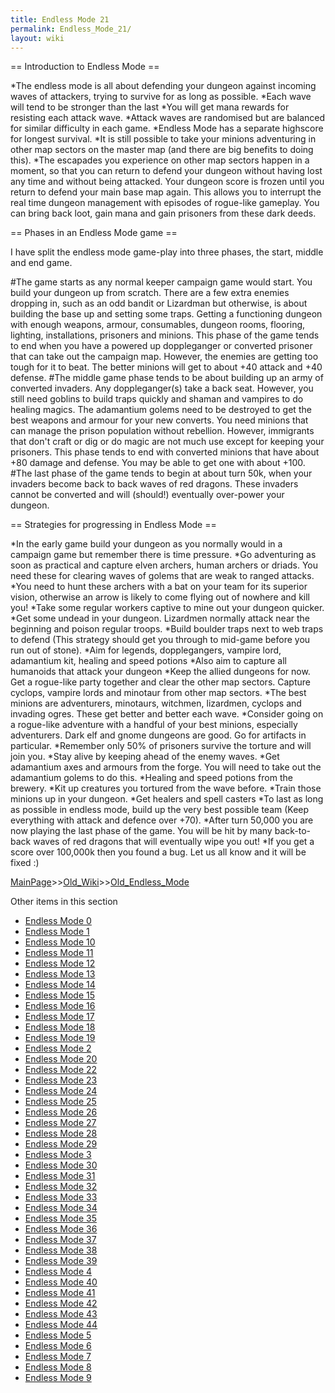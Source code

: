 ```yaml
---
title: Endless Mode 21
permalink: Endless_Mode_21/
layout: wiki
---
```

== Introduction to Endless Mode ==

*The endless mode is all about defending your dungeon against incoming waves of attackers, trying to survive for as long as possible.
*Each wave will tend to be stronger than the last
*You will get mana rewards for resisting each attack wave.
*Attack waves are randomised but are balanced for similar difficulty in each game.
*Endless Mode has a separate highscore for longest survival.
*It is still possible to take your minions adventuring in other map sectors on the master map (and there are big benefits to doing this).
*The escapades you experience on other map sectors happen in a moment, so that you can return to defend your dungeon without having lost any time and without being attacked. Your dungeon score is frozen until you return to defend your main base map again. This allows you to interrupt the real time dungeon management with episodes of rogue-like gameplay. You can bring back loot, gain mana and gain prisoners from these dark deeds.

== Phases in an Endless Mode game ==

I have split the endless mode game-play into three phases, the start, middle and end game.

#The game starts as any normal keeper campaign game would start. You build your dungeon up from scratch. There are a few extra enemies dropping in, such as an odd bandit or Lizardman but otherwise, is about building the base up and setting some traps. Getting a functioning dungeon with enough weapons, armour, consumables, dungeon rooms, flooring, lighting, installations, prisoners and minions. This phase of the game tends to end when you have a powered up doppleganger or converted prisoner that can take out the campaign map. However, the enemies are getting too tough for it to beat. The better minions will get to about +40 attack and +40 defense.
#The middle game phase tends to be about building up an army of converted invaders. Any doppleganger(s) take a back seat. However, you still need goblins to build traps quickly and shaman and vampires to do healing magics. The adamantium golems need to be destroyed to get the best weapons and armour for your new converts. You need minions that can manage the prison population without rebellion. However, immigrants that don't craft or dig or do magic are not much use except for keeping your prisoners. This phase tends to end with converted minions that have about +80 damage and defense. You may be able to get one with about +100.
#The last phase of the game tends to begin at about turn 50k, when your invaders become back to back waves of red dragons. These invaders cannot be converted and will (should!) eventually over-power your dungeon.

== Strategies for progressing in Endless Mode ==

*In the early game build your dungeon as you normally would in a campaign game but remember there is time pressure.
*Go adventuring as soon as practical and capture elven archers, human archers or driads. You need these for clearing waves of golems that are weak to ranged attacks.
*You need to hunt these archers with a bat on your team for its superior vision, otherwise an arrow is likely to come flying out of nowhere and kill you!
*Take some regular workers captive to mine out your dungeon quicker.
*Get some undead in your dungeon. Lizardmen normally attack near the beginning and poison regular troops.
*Build boulder traps next to web traps to defend (This strategy should get you through to mid-game before you run out of stone).
*Aim for legends, dopplegangers, vampire lord, adamantium kit, healing and speed potions
*Also aim to capture all humanoids that attack your dungeon
*Keep the allied dungeons for now. Get a rogue-like party together and clear the other map sectors. Capture cyclops, vampire lords and minotaur from other map sectors.
*The best minions are adventurers, minotaurs, witchmen, lizardmen, cyclops and invading ogres. These get better and better each wave.
*Consider going on a rogue-like adventure with a handful of your best minions, especially adventurers. Dark elf and gnome dungeons are good. Go for artifacts in particular.
*Remember only 50% of prisoners survive the torture and will join you.
*Stay alive by keeping ahead of the enemy waves.
*Get adamantium axes and armours from the forge. You will need to take out the adamantium golems to do this.
*Healing and speed potions from the brewery.
*Kit up creatures you tortured from the wave before.
*Train those minions up in your dungeon.
*Get healers and spell casters
*To last as long as possible in endless mode, build up the very best possible team (Keep everything with attack and defence over +70).
*After turn 50,000 you are now playing the last phase of the game. You will be hit by many back-to-back waves of red dragons that will eventually wipe you out!
*If you get a score over 100,000k then you found a bug. Let us all know and it will be fixed :)

[MainPage](/keeperrl_wiki/ "wikilink")>>[Old_Wiki](/keeperrl_wiki/Old_Wiki "wikilink")>>[Old_Endless_Mode](/keeperrl_wiki/Old_Endless_Mode "wikilink")

Other items in this section
-    [Endless Mode 0](/keeperrl_wiki/Endless_Mode_0 "wikilink")
-    [Endless Mode 1](/keeperrl_wiki/Endless_Mode_1 "wikilink")
-    [Endless Mode 10](/keeperrl_wiki/Endless_Mode_10 "wikilink")
-    [Endless Mode 11](/keeperrl_wiki/Endless_Mode_11 "wikilink")
-    [Endless Mode 12](/keeperrl_wiki/Endless_Mode_12 "wikilink")
-    [Endless Mode 13](/keeperrl_wiki/Endless_Mode_13 "wikilink")
-    [Endless Mode 14](/keeperrl_wiki/Endless_Mode_14 "wikilink")
-    [Endless Mode 15](/keeperrl_wiki/Endless_Mode_15 "wikilink")
-    [Endless Mode 16](/keeperrl_wiki/Endless_Mode_16 "wikilink")
-    [Endless Mode 17](/keeperrl_wiki/Endless_Mode_17 "wikilink")
-    [Endless Mode 18](/keeperrl_wiki/Endless_Mode_18 "wikilink")
-    [Endless Mode 19](/keeperrl_wiki/Endless_Mode_19 "wikilink")
-    [Endless Mode 2](/keeperrl_wiki/Endless_Mode_2 "wikilink")
-    [Endless Mode 20](/keeperrl_wiki/Endless_Mode_20 "wikilink")
-    [Endless Mode 22](/keeperrl_wiki/Endless_Mode_22 "wikilink")
-    [Endless Mode 23](/keeperrl_wiki/Endless_Mode_23 "wikilink")
-    [Endless Mode 24](/keeperrl_wiki/Endless_Mode_24 "wikilink")
-    [Endless Mode 25](/keeperrl_wiki/Endless_Mode_25 "wikilink")
-    [Endless Mode 26](/keeperrl_wiki/Endless_Mode_26 "wikilink")
-    [Endless Mode 27](/keeperrl_wiki/Endless_Mode_27 "wikilink")
-    [Endless Mode 28](/keeperrl_wiki/Endless_Mode_28 "wikilink")
-    [Endless Mode 29](/keeperrl_wiki/Endless_Mode_29 "wikilink")
-    [Endless Mode 3](/keeperrl_wiki/Endless_Mode_3 "wikilink")
-    [Endless Mode 30](/keeperrl_wiki/Endless_Mode_30 "wikilink")
-    [Endless Mode 31](/keeperrl_wiki/Endless_Mode_31 "wikilink")
-    [Endless Mode 32](/keeperrl_wiki/Endless_Mode_32 "wikilink")
-    [Endless Mode 33](/keeperrl_wiki/Endless_Mode_33 "wikilink")
-    [Endless Mode 34](/keeperrl_wiki/Endless_Mode_34 "wikilink")
-    [Endless Mode 35](/keeperrl_wiki/Endless_Mode_35 "wikilink")
-    [Endless Mode 36](/keeperrl_wiki/Endless_Mode_36 "wikilink")
-    [Endless Mode 37](/keeperrl_wiki/Endless_Mode_37 "wikilink")
-    [Endless Mode 38](/keeperrl_wiki/Endless_Mode_38 "wikilink")
-    [Endless Mode 39](/keeperrl_wiki/Endless_Mode_39 "wikilink")
-    [Endless Mode 4](/keeperrl_wiki/Endless_Mode_4 "wikilink")
-    [Endless Mode 40](/keeperrl_wiki/Endless_Mode_40 "wikilink")
-    [Endless Mode 41](/keeperrl_wiki/Endless_Mode_41 "wikilink")
-    [Endless Mode 42](/keeperrl_wiki/Endless_Mode_42 "wikilink")
-    [Endless Mode 43](/keeperrl_wiki/Endless_Mode_43 "wikilink")
-    [Endless Mode 44](/keeperrl_wiki/Endless_Mode_44 "wikilink")
-    [Endless Mode 5](/keeperrl_wiki/Endless_Mode_5 "wikilink")
-    [Endless Mode 6](/keeperrl_wiki/Endless_Mode_6 "wikilink")
-    [Endless Mode 7](/keeperrl_wiki/Endless_Mode_7 "wikilink")
-    [Endless Mode 8](/keeperrl_wiki/Endless_Mode_8 "wikilink")
-    [Endless Mode 9](/keeperrl_wiki/Endless_Mode_9 "wikilink")
